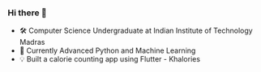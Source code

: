 ### Hi there 👋
- 🛠️ Computer Science Undergraduate at Indian Institute of Technology Madras 
- 🔧 Currently Advanced Python and Machine Learning
- 💡 Built a calorie counting app using Flutter  - Khalories 

<!--
**vinkar-89/vinkar-89** is a ✨ _special_ ✨ repository because its `README.md` (this file) appears on your GitHub profile.

Here are some ideas to get you started:

- 🔭 I’m currently working on ...
- 🌱 I’m currently learning ...
- 👯 I’m looking to collaborate on ...
- 🤔 I’m looking for help with ...
- 💬 Ask me about ...
- 📫 How to reach me: ...
- 😄 Pronouns: ...
- ⚡ Fun fact: ...
-->
